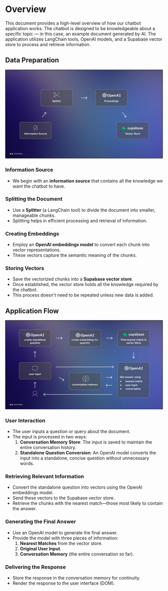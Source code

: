 # Overview

This document provides a high-level overview of how our chatbot application works. The chatbot is designed to be knowledgeable about a specific topic — in this case, an example document generated by AI. The application utilizes LangChain tools, OpenAI models, and a Supabase vector store to process and retrieve information.

## Data Preparation

![Diagramma del processo di creazione e archiviazione della conoscenza personalizzata](../assets/custom_knowledge.png)


### Information Source

- We begin with an **information source** that contains all the knowledge we want the chatbot to have.

### Splitting the Document

- Use a **Splitter** (a LangChain tool) to divide the document into smaller, manageable chunks.
- Splitting helps in efficient processing and retrieval of information.

### Creating Embeddings

- Employ an **OpenAI embeddings model** to convert each chunk into vector representations.
- These vectors capture the semantic meaning of the chunks.

### Storing Vectors

- Save the vectorized chunks into a **Supabase vector store**.
- Once established, the vector store holds all the knowledge required by the chatbot.
- This process doesn't need to be repeated unless new data is added.

## Application Flow

![Diagramma del flusso dell'applicazione](../assets/app_flow.png)

### User Interaction

- The user inputs a question or query about the document.
- The input is processed in two ways:
  1. **Conversation Memory Store**: The input is saved to maintain the entire conversation history.
  2. **Standalone Question Conversion**: An OpenAI model converts the input into a standalone, concise question without unnecessary words.

### Retrieving Relevant Information

- Convert the standalone question into vectors using the OpenAI embeddings model.
- Send these vectors to the Supabase vector store.
- Retrieve the chunks with the nearest match—those most likely to contain the answer.

### Generating the Final Answer

- Use an OpenAI model to generate the final answer.
- Provide the model with three pieces of information:
  1. **Nearest Matches** from the vector store.
  2. **Original User Input**.
  3. **Conversation Memory** (the entire conversation so far).

### Delivering the Response

- Store the response in the conversation memory for continuity.
- Render the response to the user interface (DOM).